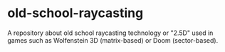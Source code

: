 # old-school-raycasting
A repository about old school raycasting technology or "2.5D" used in games such as Wolfenstein 3D (matrix-based) or Doom (sector-based).
